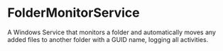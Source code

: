 # FolderMonitorService
A Windows Service that monitors a folder and automatically moves any added files to another folder with a GUID name, logging all activities.
